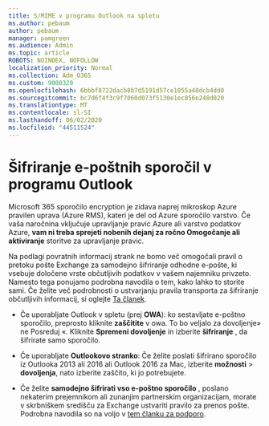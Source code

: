 ```yaml
---
title: S/MIME v programu Outlook na spletu
ms.author: pebaum
author: pebaum
manager: pamgreen
ms.audience: Admin
ms.topic: article
ROBOTS: NOINDEX, NOFOLLOW
localization_priority: Normal
ms.collection: Adm_O365
ms.custom: 9000329
ms.openlocfilehash: 6bbbf8722dacb8b7d5191d57ce1055a48dcb4dd0
ms.sourcegitcommit: bc7d6f4f3c9f7060d073f5130e1ec856e248d020
ms.translationtype: MT
ms.contentlocale: sl-SI
ms.lasthandoff: 06/02/2020
ms.locfileid: "44511524"
---
```

# <a name="encrypt-email-messages-in-outlook"></a>Šifriranje e-poštnih sporočil v programu Outlook

Microsoft 365 sporočilo encryption je zidava naprej mikroskop Azure pravilen uprava (Azure RMS), kateri je del od Azure sporočilo varstvo. Če vaša naročnina vključuje upravljanje pravic Azure ali varstvo podatkov Azure, **vam ni treba sprejeti nobenih dejanj za ročno Omogočanje ali aktiviranje** storitve za upravljanje pravic.

Na podlagi povratnih informacij strank ne bomo več omogočali pravil o pretoku pošte Exchange za samodejno šifriranje odhodne e-pošte, ki vsebuje določene vrste občutljivih podatkov v vašem najemniku privzeto. Namesto tega ponujamo podrobna navodila o tem, kako lahko to storite sami. Če želite več podrobnosti o ustvarjanju pravila transporta za šifriranje občutljivih informacij, si oglejte [Ta članek](https://aka.ms/OmeEtr).

- Če uporabljate Outlook v spletu (prej **OWA**): ko sestavljate e-poštno sporočilo, preprosto kliknite **zaščitite** v owa. To bo veljalo za dovoljenje» ne Posreduj «. Kliknite **Spremeni dovoljenje** in izberite **šifriranje** , da šifrirate samo sporočilo.

- Če uporabljate **Outlookovo stranko**: Če želite poslati šifrirano sporočilo iz Outlooka 2013 ali 2016 ali Outlook 2016 za Mac, izberite **možnosti**  >  **dovoljenja**, nato izberite zaščito, ki jo potrebujete.

- Če želite **samodejno šifrirati vso e-poštno sporočilo** , poslano nekaterim prejemnikom ali zunanjim partnerskim organizacijam, morate v skrbniškem središču za Exchange ustvariti pravilo za prenos pošte. Podrobna navodila so na voljo v [tem članku za podporo](https://docs.microsoft.com/microsoft-365/compliance/define-mail-flow-rules-to-encrypt-email#create-mail-flow-rules-to-encrypt-email-messages-with-the-new-ome-capabilities).

